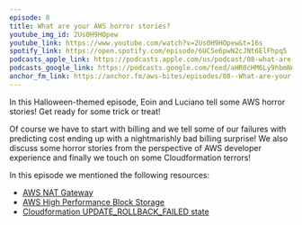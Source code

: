 ```yaml
---
episode: 8
title: What are your AWS horror stories?
youtube_img_id: 2Us0H9HOpew
youtube_link: https://www.youtube.com/watch?v=2Us0H9HOpew&t=16s
spotify_link: https://open.spotify.com/episode/6UC5e6pwN2cJNt6ElFhpq5
podcasts_apple_link: https://podcasts.apple.com/us/podcast/08-what-are-your-aws-horror-stories/id1585489017?i=1000540070332
podcasts_google_link: https://podcasts.google.com/feed/aHR0cHM6Ly9hbmNob3IuZm0vcy82YTMzMTJhMC9wb2RjYXN0L3Jzcw/episode/ODkzNzM4NjktYTk1YS00NDM1LTg0NmEtMmM5ZjY2YzEyMzU3?sa=X&ved=0CAUQkfYCahcKEwjQ4fnhqPX3AhUAAAAAHQAAAAAQAQ
anchor_fm_link: https://anchor.fm/aws-bites/episodes/08--What-are-your-AWS-horror-stories-e19bpdp
---
```


In this Halloween-themed episode, Eoin and Luciano tell some AWS horror stories! Get ready for some trick or treat!

Of course we have to start with billing and we tell some of our failures with predicting cost ending up with a nightmarishly bad billing surprise! We also discuss some horror stories from the perspective of AWS developer experience and finally we touch on some Cloudformation terrors!

In this episode we mentioned the following resources:

  - [AWS NAT Gateway](https://docs.aws.amazon.com/vpc/latest/userguide/vpc-nat-gateway.html)
  - [AWS High Performance Block Storage](https://aws.amazon.com/ebs/)
  - [Cloudformation UPDATE_ROLLBACK_FAILED state](https://aws.amazon.com/premiumsupport/knowledge-center/cloudformation-update-rollback-failed/)

  